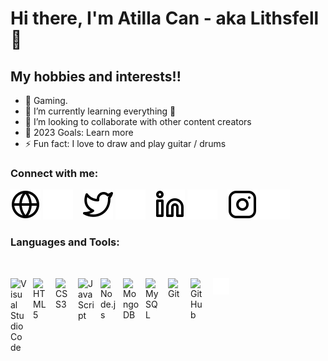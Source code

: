 # Hi there, I'm Atilla Can - aka Lithsfell 👋 

## My hobbies and interests!!

- 🔭 Gaming.
- 🌱 I’m currently learning everything 🤣
- 👯 I’m looking to collaborate with other content creators
- 🥅 2023 Goals: Learn more
- ⚡ Fun fact: I love to draw and play guitar / drums

### Connect with me:

[![website](./img/globe-light.svg)](https://Lithsfell.app#gh-light-mode-only)
[![website](./img/globe-dark.svg)](https://Lithsfell.app#gh-dark-mode-only)
&nbsp;&nbsp;
[![website](./img/twitter-light.svg)](https://twitter.com/atillacanalpan#gh-light-mode-only)
[![website](./img/twitter-dark.svg)](https://twitter.com/atillacanalpan#gh-dark-mode-only)
&nbsp;&nbsp;
[![website](./img/linkedin-light.svg)](https://www.linkedin.com/in/atilla-can-alpan-91755988/#gh-light-mode-only)
[![website](./img/linkedin-dark.svg)](https://www.linkedin.com/in/atilla-can-alpan-91755988/#gh-dark-mode-only)
&nbsp;&nbsp;
[![website](./img/instagram-light.svg)](https://instagram.com/atillacanalpan#gh-light-mode-only)
[![website](./img/instagram-dark.svg)](https://instagram.com/atillacanalpan#gh-dark-mode-only)
&nbsp;&nbsp;

### Languages and Tools:
&nbsp;&nbsp;

<img align="left" alt="Visual Studio Code" width="26px" src="https://cdn.jsdelivr.net/gh/devicons/devicon/icons/vscode/vscode-original.svg" style="padding-right:10px;" />
<img align="left" alt="HTML5" width="26px" src="https://cdn.jsdelivr.net/gh/devicons/devicon/icons/html5/html5-original.svg" style="padding-right:10px;" />
<img align="left" alt="CSS3" width="26px" src="https://cdn.jsdelivr.net/gh/devicons/devicon/icons/css3/css3-original.svg" style="padding-right:10px;" />
<img align="left" alt="JavaScript" width="26px" src="https://cdn.jsdelivr.net/gh/devicons/devicon/icons/javascript/javascript-original.svg" style="padding-right:10px;" />
<img align="left" alt="Node.js" width="26px" src="https://cdn.jsdelivr.net/gh/devicons/devicon/icons/nodejs/nodejs-original.svg" style="padding-right:10px;" />
<img align="left" alt="MongoDB" width="26px" src="https://cdn.jsdelivr.net/gh/devicons/devicon/icons/mongodb/mongodb-original.svg" style="padding-right:10px;" />
<img align="left" alt="MySQL" width="26px" src="https://cdn.jsdelivr.net/gh/devicons/devicon/icons/mysql/mysql-original.svg" style="padding-right:10px;" />
<img align="left" alt="Git" width="26px" src="https://cdn.jsdelivr.net/gh/devicons/devicon/icons/git/git-original.svg" style="padding-right:10px;" />
<img align="left" alt="GitHub" width="26px" src="https://user-images.githubusercontent.com/3369400/139447912-e0f43f33-6d9f-45f8-be46-2df5bbc91289.png" style="padding-right:10px;"/>
<img align="left" alt="Terminal" width="26px" src="./img/terminal-dark.svg"/>

